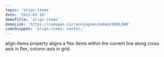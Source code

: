 ```yaml
---
topic: 'align-items'
date: '2023-03-10'
demoTitle: 'align-items'
demoLink: 'https://codepen.io/ranningman/embed/KKBLOWR'
codeSnippet: 'align-items: center;'
---
```

align-items property aligns a flex items within the current line along cross axis in flex, column axis in grid.
